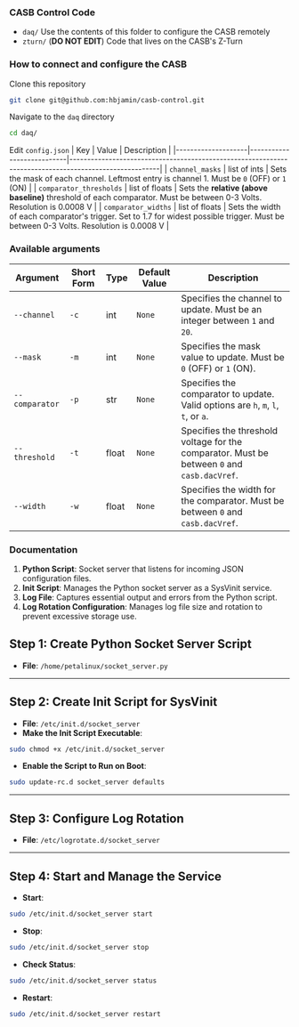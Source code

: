 ### CASB Control Code

- `daq/` Use the contents of this folder to configure the CASB remotely 
- `zturn/` (**DO NOT EDIT**) Code that lives on the CASB's Z-Turn 

### How to connect and configure the CASB 

Clone this repository
```bash
git clone git@github.com:hbjamin/casb-control.git
```

Navigate to the `daq` directory
```bash
cd daq/
```

Edit `config.json` 
| Key | Value | Description |
|--------------------|---------------------------|-------------------------------------------------------------------------------------------------------|
| `channel_masks`         | list of ints   | Sets the mask of each channel. Leftmost entry is channel 1. Must be `0` (OFF) or `1` (ON) |
| `comparator_thresholds` | list of floats | Sets the **relative (above baseline)** threshold of each comparator. Must be between 0-3 Volts. Resolution is 0.0008 V | 
| `comparator_widths`     | list of floats | Sets the width of each comparator's trigger. Set to 1.7 for widest possible trigger. Must be between 0-3 Volts. Resolution is 0.0008 V | 


### Available arguments

| Argument          | Short Form | Type   | Default Value | Description                                                                                           |
|--------------------|------------|--------|---------------|-------------------------------------------------------------------------------------------------------|
| `--channel`        | `-c`       | int    | `None`        | Specifies the channel to update. Must be an integer between `1` and `20`.                            |
| `--mask`           | `-m`       | int    | `None`        | Specifies the mask value to update. Must be `0` (OFF) or `1` (ON).                                   |
| `--comparator`     | `-p`       | str    | `None`        | Specifies the comparator to update. Valid options are `h`, `m`, `l`, `t`, or `a`.                   |
| `--threshold`      | `-t`       | float  | `None`        | Specifies the threshold voltage for the comparator. Must be between `0` and `casb.dacVref`.          |
| `--width`          | `-w`       | float  | `None`        | Specifies the width for the comparator. Must be between `0` and `casb.dacVref`.                      |

### Documentation  

1. **Python Script**: Socket server that listens for incoming JSON configuration files.
2. **Init Script**: Manages the Python socket server as a SysVinit service.
3. **Log File**: Captures essential output and errors from the Python script.
4. **Log Rotation Configuration**: Manages log file size and rotation to prevent excessive storage use.

## Step 1: Create Python Socket Server Script
- **File**: `/home/petalinux/socket_server.py`

---

## Step 2: Create Init Script for SysVinit
- **File**: `/etc/init.d/socket_server`
- **Make the Init Script Executable**:
```bash
sudo chmod +x /etc/init.d/socket_server
```
- **Enable the Script to Run on Boot**:
```bash
sudo update-rc.d socket_server defaults
```

---

## Step 3: Configure Log Rotation
- **File**: `/etc/logrotate.d/socket_server`

---

## Step 4: Start and Manage the Service
- **Start**:
```bash
sudo /etc/init.d/socket_server start
```
- **Stop**:
```bash
sudo /etc/init.d/socket_server stop
```
- **Check Status**:
```bash
sudo /etc/init.d/socket_server status
```
- **Restart**:
```bash
sudo /etc/init.d/socket_server restart
```
